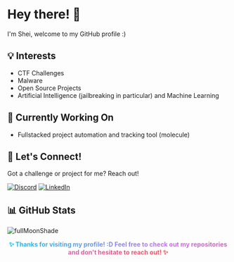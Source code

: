 
# Hey there! 👋
I'm Shei, welcome to my GitHub profile :)

## 💡 Interests

- CTF Challenges
- Malware
- Open Source Projects
- Artificial Intelligence (jailbreaking in particular) and Machine Learning

## 🚀 Currently Working On

- Fullstacked project automation and tracking tool (molecule)

## 🤝 Let's Connect!

Got a challenge or project for me? Reach out!

[![Discord](https://img.shields.io/badge/Discord-%40shei.sh-7289DA?style=for-the-badge&logo=discord&logoColor=white)](https://discord.com/users/shei.sh)
[![LinkedIn](https://img.shields.io/badge/LinkedIn-Connect-0077B5?style=for-the-badge&logo=linkedin&logoColor=white)](https://www.linkedin.com/in/fullmoonshade/)

## 📊 GitHub Stats

![fullMoonShade](https://github-readme-stats.vercel.app/api?username=fullMoonShade&show_icons=true&theme=radical&hide=stars,issues,contribs&hide_rank=true&hide_title=true&include_all_commits=true)



<p align="center"> <b> <span style="background: linear-gradient(to right, #12c2e9, #c471ed, #f64f59); -webkit-background-clip: text; -webkit-text-fill-color: transparent;"> ✨ Thanks for visiting my profile! :D Feel free to check out my repositories and don't hesitate to reach out! ✨ </span> </b> </p>
